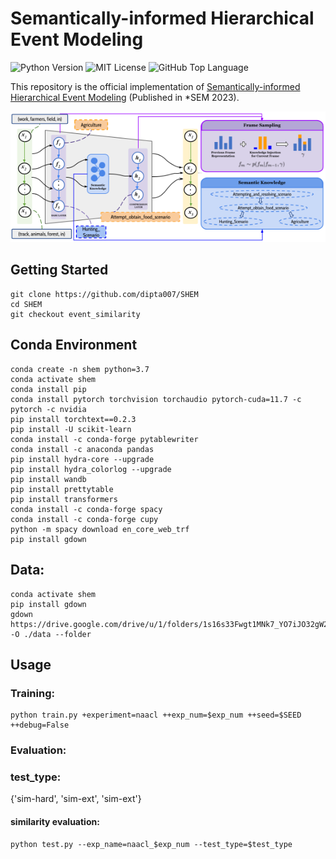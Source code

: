 # Semantically-informed Hierarchical Event Modeling

![Python Version](https://badgen.net/pypi/python/black)
![MIT License](https://img.shields.io/github/license/dipta007/SHEM?style=plastic)
![GitHub Top Language](https://img.shields.io/github/languages/top/dipta007/SHEM?style=plastic)

This repository is the official implementation of [Semantically-informed Hierarchical Event Modeling](https://arxiv.org/abs/2212.10547) (Published in *SEM 2023).

![Main Figure](./figs/main.png)

## Getting Started
```
git clone https://github.com/dipta007/SHEM
cd SHEM
git checkout event_similarity
```

## Conda Environment
```
conda create -n shem python=3.7
conda activate shem
conda install pip
conda install pytorch torchvision torchaudio pytorch-cuda=11.7 -c pytorch -c nvidia
pip install torchtext==0.2.3
pip install -U scikit-learn
conda install -c conda-forge pytablewriter
conda install -c anaconda pandas
pip install hydra-core --upgrade
pip install hydra_colorlog --upgrade
pip install wandb
pip install prettytable
pip install transformers
conda install -c conda-forge spacy
conda install -c conda-forge cupy
python -m spacy download en_core_web_trf
pip install gdown
```

## Data:
```
conda activate shem
pip install gdown
gdown https://drive.google.com/drive/u/1/folders/1s16s33Fwgt1MNk7_YO7iJO32gW2TZvrv -O ./data --folder
```


## Usage
### Training:
```
python train.py +experiment=naacl ++exp_num=$exp_num ++seed=$SEED ++debug=False
```

### Evaluation:

### test_type:
 {'sim-hard', 'sim-ext', 'sim-ext'}

#### similarity evaluation:
```
python test.py --exp_name=naacl_$exp_num --test_type=$test_type
```
